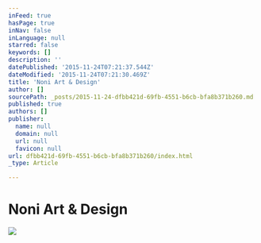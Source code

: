 ```yaml
---
inFeed: true
hasPage: true
inNav: false
inLanguage: null
starred: false
keywords: []
description: ''
datePublished: '2015-11-24T07:21:37.544Z'
dateModified: '2015-11-24T07:21:30.469Z'
title: 'Noni Art & Design'
author: []
sourcePath: _posts/2015-11-24-dfbb421d-69fb-4551-b6cb-bfa8b371b260.md
published: true
authors: []
publisher:
  name: null
  domain: null
  url: null
  favicon: null
url: dfbb421d-69fb-4551-b6cb-bfa8b371b260/index.html
_type: Article

---
```

# Noni Art & Design
![](https://the-grid-user-content.s3-us-west-2.amazonaws.com/236e56ad-71c8-4364-a773-6d6d15ffd5f8.jpg)